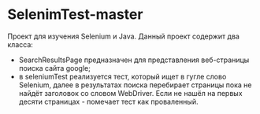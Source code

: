 # SelenimTest-master
Проект для изучения Selenium и Java.
Данный проект содержит два класса:
- SearchResultsPage предназначен для представления веб-страницы поиска сайта google;
- в seleniumTest реализуется тест, который ищет в гугле слово Selenium, далее в результатах поиска перебирает
страницы пока не найдёт заголовок со словом WebDriver. Если не нашёл на первых десяти страницах - помечает тест как
проваленный.
